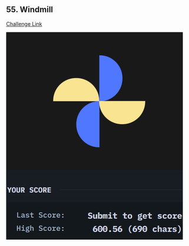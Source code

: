 ## 55. Windmill  
[Challenge Link](https://cssbattle.dev/play/55)  

![Question](../../images/55.png)